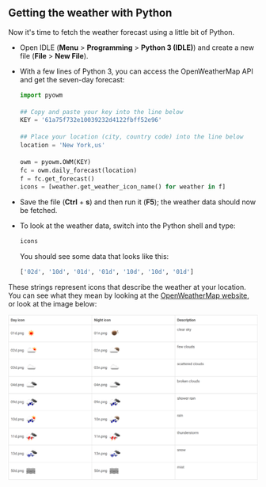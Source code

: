 ## Getting the weather with Python

Now it's time to fetch the weather forecast using a little bit of Python.

-  Open IDLE (**Menu** > **Programming** > **Python 3 (IDLE)**) and create a new file (**File** > **New File**).
-  With a few lines of Python 3, you can access the OpenWeatherMap API and get the seven-day forecast:

	```python
	import pyowm

	## Copy and paste your key into the line below
	KEY = '61a75f732e10039232d4122fbff52e96'

	## Place your location (city, country code) into the line below
	location = 'New York,us'

	owm = pyowm.OWM(KEY)
	fc = owm.daily_forecast(location)
	f = fc.get_forecast()
	icons = [weather.get_weather_icon_name() for weather in f]
	```

-  Save the file (**Ctrl** + **s**) and then run it (**F5**); the weather data should now be fetched.
-  To look at the weather data, switch into the Python shell and type:

	```python
	icons
	```

	You should see some data that looks like this:

	```python
	['02d', '10d', '01d', '01d', '10d', '10d', '01d']
	```

These strings represent icons that describe the weather at your location. You can see what they mean by looking at the [OpenWeatherMap website](http://openweathermap.org/weather-conditions), or look at the image below:

![img](images/screen4.png)

